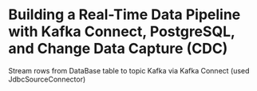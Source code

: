 # Building a Real-Time Data Pipeline with Kafka Connect, PostgreSQL, and Change Data Capture (CDC)
Stream rows from DataBase table to topic Kafka via Kafka Connect (used JdbcSourceConnector)
